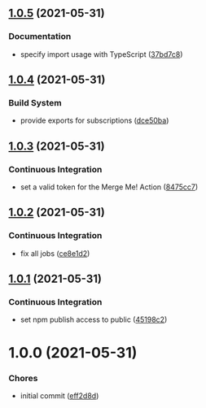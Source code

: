 ## [1.0.5](https://github.com/merlinnot/firestore-extensions/compare/v1.0.4...v1.0.5) (2021-05-31)

### Documentation

- specify import usage with TypeScript
  ([37bd7c8](https://github.com/merlinnot/firestore-extensions/commit/37bd7c831fcbf5168a35a7831cfa964e5de75cef))

## [1.0.4](https://github.com/merlinnot/firestore-extensions/compare/v1.0.3...v1.0.4) (2021-05-31)

### Build System

- provide exports for subscriptions
  ([dce50ba](https://github.com/merlinnot/firestore-extensions/commit/dce50ba51015228e993bf986d624cd5ddda8636b))

## [1.0.3](https://github.com/merlinnot/firestore-extensions/compare/v1.0.2...v1.0.3) (2021-05-31)

### Continuous Integration

- set a valid token for the Merge Me! Action
  ([8475cc7](https://github.com/merlinnot/firestore-extensions/commit/8475cc72dd9cb6e28038926b2e76dbc7b100c549))

## [1.0.2](https://github.com/merlinnot/firestore-extensions/compare/v1.0.1...v1.0.2) (2021-05-31)

### Continuous Integration

- fix all jobs
  ([ce8e1d2](https://github.com/merlinnot/firestore-extensions/commit/ce8e1d28bda9d7572f7b7845f541a2437c6b17ee))

## [1.0.1](https://github.com/merlinnot/firestore-extensions/compare/v1.0.0...v1.0.1) (2021-05-31)

### Continuous Integration

- set npm publish access to public
  ([45198c2](https://github.com/merlinnot/firestore-extensions/commit/45198c27ac8de2878a61b53fc8808edad711019f))

# 1.0.0 (2021-05-31)

### Chores

- initial commit
  ([eff2d8d](https://github.com/merlinnot/firestore-extensions/commit/eff2d8d39fa61e3545810b5e9842d7bc40eb2c9c))
